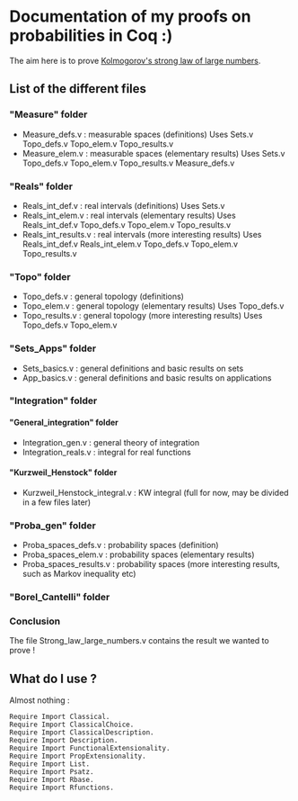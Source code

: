 # Documentation of my proofs on probabilities in Coq :)

The aim here is to prove [Kolmogorov's strong law of large numbers](https://en.wikipedia.org/wiki/Law_of_large_numbers#Strong_law).

## List of the different files

### "Measure" folder
- Measure_defs.v : measurable spaces (definitions)
  Uses Sets.v Topo_defs.v Topo_elem.v Topo_results.v
- Measure_elem.v : measurable spaces (elementary results)
  Uses Sets.v Topo_defs.v Topo_elem.v Topo_results.v Measure_defs.v 
  
### "Reals" folder
- Reals_int_def.v : real intervals (definitions)
  Uses Sets.v 
- Reals_int_elem.v : real intervals (elementary results)
  Uses Reals_int_def.v Topo_defs.v Topo_elem.v Topo_results.v
- Reals_int_results.v : real intervals (more interesting results)
  Uses Reals_int_def.v Reals_int_elem.v Topo_defs.v Topo_elem.v Topo_results.v

### "Topo" folder
- Topo_defs.v : general topology (definitions)
- Topo_elem.v : general topology (elementary results)
  Uses Topo_defs.v
- Topo_results.v : general topology (more interesting results)
  Uses Topo_defs.v Topo_elem.v
  
### "Sets_Apps" folder
- Sets_basics.v : general definitions and basic results on sets
- App_basics.v : general definitions and basic results on applications

### "Integration" folder

#### "General_integration" folder
- Integration_gen.v : general theory of integration
- Integration_reals.v : integral for real functions
#### "Kurzweil_Henstock" folder
- Kurzweil_Henstock_integral.v : KW integral (full for now, may be divided in a few files later)

### "Proba_gen" folder
- Proba_spaces_defs.v : probability spaces (definition)
- Proba_spaces_elem.v : probability spaces (elementary results)
- Proba_spaces_results.v : probability spaces (more interesting results, such as Markov inequality etc)

### "Borel_Cantelli" folder 

### Conclusion
The file Strong_law_large_numbers.v contains the result we wanted to prove !

## What do I use ?

Almost nothing : 
```
Require Import Classical.
Require Import ClassicalChoice.
Require Import ClassicalDescription.
Require Import Description.
Require Import FunctionalExtensionality.
Require Import PropExtensionality.
Require Import List.
Require Import Psatz.
Require Import Rbase.
Require Import Rfunctions.
```
